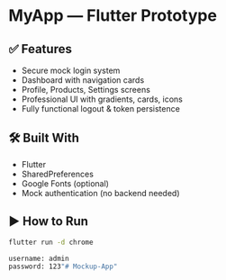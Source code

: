 # MyApp — Flutter Prototype

## ✅ Features
- Secure mock login system
- Dashboard with navigation cards
- Profile, Products, Settings screens
- Professional UI with gradients, cards, icons
- Fully functional logout & token persistence

## 🛠️ Built With
- Flutter
- SharedPreferences
- Google Fonts (optional)
- Mock authentication (no backend needed)

## ▶️ How to Run
```bash
flutter run -d chrome

username: admin 
password: 123"# Mockup-App" 

